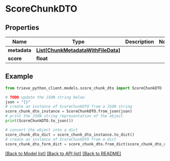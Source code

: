 # ScoreChunkDTO


## Properties

Name | Type | Description | Notes
------------ | ------------- | ------------- | -------------
**metadata** | [**List[ChunkMetadataWithFileData]**](ChunkMetadataWithFileData.md) |  | 
**score** | **float** |  | 

## Example

```python
from trieve_python_client.models.score_chunk_dto import ScoreChunkDTO

# TODO update the JSON string below
json = "{}"
# create an instance of ScoreChunkDTO from a JSON string
score_chunk_dto_instance = ScoreChunkDTO.from_json(json)
# print the JSON string representation of the object
print(ScoreChunkDTO.to_json())

# convert the object into a dict
score_chunk_dto_dict = score_chunk_dto_instance.to_dict()
# create an instance of ScoreChunkDTO from a dict
score_chunk_dto_form_dict = score_chunk_dto.from_dict(score_chunk_dto_dict)
```
[[Back to Model list]](../README.md#documentation-for-models) [[Back to API list]](../README.md#documentation-for-api-endpoints) [[Back to README]](../README.md)


